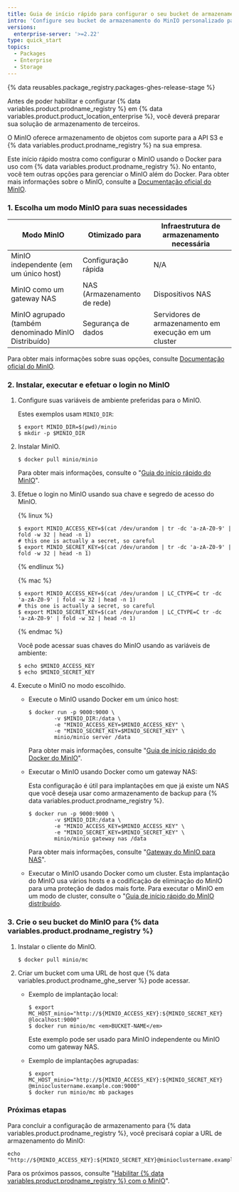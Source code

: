```yaml
---
title: Guia de início rápido para configurar o seu bucket de armazenamento de MinIO para o GitHub Packages
intro: 'Configure seu bucket de armazenamento do MinIO personalizado para uso com {% data variables.product.prodname_registry %}.'
versions:
  enterprise-server: '>=2.22'
type: quick_start
topics:
  - Packages
  - Enterprise
  - Storage
---
```


{% data reusables.package_registry.packages-ghes-release-stage %}

Antes de poder habilitar e configurar {% data variables.product.prodname_registry %} em {% data variables.product.product_location_enterprise %}, você deverá preparar sua solução de armazenamento de terceiros.

O MinIO oferece armazenamento de objetos com suporte para a API S3 e {% data variables.product.prodname_registry %} na sua empresa.

Este início rápido mostra como configurar o MinIO usando o Docker para uso com {% data variables.product.prodname_registry %}. No entanto, você tem outras opções para gerenciar o MinIO além do Docker. Para obter mais informações sobre o MinIO, consulte a [Documentação oficial do MinIO](https://docs.min.io/).

### 1. Escolha um modo MinIO para suas necessidades

| Modo MinIO                                           | Otimizado para              | Infraestrutura de armazenamento necessária            |
| ---------------------------------------------------- | --------------------------- | ----------------------------------------------------- |
| MinIO independente (em um único host)                | Configuração rápida         | N/A                                                   |
| MinIO como um gateway NAS                            | NAS (Armazenamento de rede) | Dispositivos NAS                                      |
| MinIO agrupado (também denominado MinIO Distribuído) | Segurança de dados          | Servidores de armazenamento em execução em um cluster |

Para obter mais informações sobre suas opções, consulte [Documentação oficial do MinIO](https://docs.min.io/).

### 2. Instalar, executar e efetuar o login no MinIO

1. Configure suas variáveis de ambiente preferidas para o MinIO.

    Estes exemplos usam `MINIO_DIR`:
    ```shell
    $ export MINIO_DIR=$(pwd)/minio
    $ mkdir -p $MINIO_DIR
    ```

2. Instalar MinIO.

    ```shell
    $ docker pull minio/minio
    ```
    Para obter mais informações, consulte o "[Guia do início rápido do MinIO](https://docs.min.io/docs/minio-quickstart-guide)".

3. Efetue o login no MinIO usando sua chave e segredo de acesso do MinIO.

    {% linux %}
    ```shell
    $ export MINIO_ACCESS_KEY=$(cat /dev/urandom | tr -dc 'a-zA-Z0-9' | fold -w 32 | head -n 1)
    # this one is actually a secret, so careful
    $ export MINIO_SECRET_KEY=$(cat /dev/urandom | tr -dc 'a-zA-Z0-9' | fold -w 32 | head -n 1)
    ```
    {% endlinux %}

    {% mac %}
    ```shell
    $ export MINIO_ACCESS_KEY=$(cat /dev/urandom | LC_CTYPE=C tr -dc 'a-zA-Z0-9' | fold -w 32 | head -n 1)
    # this one is actually a secret, so careful
    $ export MINIO_SECRET_KEY=$(cat /dev/urandom | LC_CTYPE=C tr -dc 'a-zA-Z0-9' | fold -w 32 | head -n 1)
    ```
    {% endmac %}

    Você pode acessar suas chaves do MinIO usando as variáveis de ambiente:

    ```shell
    $ echo $MINIO_ACCESS_KEY
    $ echo $MINIO_SECRET_KEY
    ```

4. Execute o MinIO no modo escolhido.

   * Execute o MinIO usando Docker em um único host:

     ```shell
     $ docker run -p 9000:9000 \
             -v $MINIO_DIR:/data \
             -e "MINIO_ACCESS_KEY=$MINIO_ACCESS_KEY" \
             -e "MINIO_SECRET_KEY=$MINIO_SECRET_KEY" \
             minio/minio server /data
     ```

     Para obter mais informações, consulte "[Guia de início rápido do Docker do MinIO](https://docs.min.io/docs/minio-docker-quickstart-guide.html)".

   * Executar o MinIO usando Docker como um gateway NAS:

     Esta configuração é útil para implantações em que já existe um NAS que você deseja usar como armazenamento de backup para {% data variables.product.prodname_registry %}.

     ```shell
     $ docker run -p 9000:9000 \
             -v $MINIO_DIR:/data \
             -e "MINIO_ACCESS_KEY=$MINIO_ACCESS_KEY" \
             -e "MINIO_SECRET_KEY=$MINIO_SECRET_KEY" \
             minio/minio gateway nas /data
     ```

     Para obter mais informações, consulte "[Gateway do MinIO para NAS](https://docs.min.io/docs/minio-gateway-for-nas.html)".

   * Executar o MinIO usando Docker como um cluster. Esta implantação do MinIO usa vários hosts e a codificação de eliminação do MinIO para uma proteção de dados mais forte. Para executar o MinIO em um modo de cluster, consulte o "[Guia de início rápido do MinIO distribuído](https://docs.min.io/docs/distributed-minio-quickstart-guide.html).

### 3. Crie o seu bucket do MinIO para {% data variables.product.prodname_registry %}

1. Instalar o cliente do MinIO.

    ```shell
    $ docker pull minio/mc
    ```

2. Criar um bucket com uma URL de host que {% data variables.product.prodname_ghe_server %} pode acessar.

   * Exemplo de implantação local:

     ```shell
     $ export MC_HOST_minio="http://${MINIO_ACCESS_KEY}:${MINIO_SECRET_KEY} @localhost:9000"
     $ docker run minio/mc <em>BUCKET-NAME</em>
     ```

     Este exemplo pode ser usado para MinIO independente ou MinIO como um gateway NAS.

   * Exemplo de implantações agrupadas:

     ```shell
     $ export MC_HOST_minio="http://${MINIO_ACCESS_KEY}:${MINIO_SECRET_KEY} @minioclustername.example.com:9000"
     $ docker run minio/mc mb packages
     ```

### Próximas etapas

Para concluir a configuração de armazenamento para {% data variables.product.prodname_registry %}, você precisará copiar a URL de armazenamento do MinIO:

  ```
  echo "http://${MINIO_ACCESS_KEY}:${MINIO_SECRET_KEY}@minioclustername.example.com:9000"
  ```

Para os próximos passos, consulte "[Habilitar {% data variables.product.prodname_registry %} com o MinIO](/admin/packages/enabling-github-packages-with-minio)".
